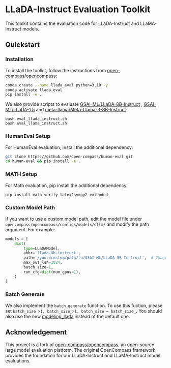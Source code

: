 # LLaDA-Instruct Evaluation Toolkit
This toolkit contains the evaluation code for LLaDA-Instruct and LLaMA-Instruct models.

## Quickstart

### Installation
To install the toolkit, follow the instructions from [open-compass/opencompass](https://github.com/open-compass/opencompass):
```bash
conda create --name llada_eval python=3.10 -y
conda activate llada_eval
pip install -e .
```

We also provide scripts to evaluate [GSAI-ML/LLaDA-8B-Instruct](https://hf-mirror.com/GSAI-ML/LLaDA-8B-Instruct/tree/main) , [GSAI-ML/LLaDA-1.5](https://hf-mirror.com/GSAI-ML/LLaDA-1.5/tree/main) and [meta-llama/Meta-Llama-3-8B-Instruct](https://hf-mirror.com/meta-llama/Meta-Llama-3-8B-Instruct):
```
bash eval_llada_instruct.sh
bash eval_llama_instruct.sh
```

### HumanEval Setup
For HumanEval evaluation, install the additional dependency:
```bash
git clone https://github.com/open-compass/human-eval.git
cd human-eval && pip install -e .
```

### MATH Setup
For Math evaluation, pip install the additional dependency:
```bash
pip install math_verify latex2sympy2_extended
```
### Custom Model Path
If you want to use a custom model path, edit the model file under `opencompass/opencompass/configs/models/dllm/` and modify the path argument. For example:
```python
models = [
    dict(
        type=LLaDAModel,
        abbr='llada-8b-instruct',
        path='/your/custom/path/to/GSAI-ML/LLaDA-8B-Instruct',  # Change this path
        max_out_len=1024,
        batch_size=1,
        run_cfg=dict(num_gpus=1),
    )
]

```

### Batch Generate
We also implement the `batch_generate` function. To use this fuction, please set `batch_size >1, batch_size_>1, batch_size = batch_size_`. You should also use the new [modeling_llada](../modeling_llada.py) instead of the default one.

## Acknowledgement
This project is a fork of [open-compass/opencompass](https://github.com/open-compass/opencompass), an open-source large model evaluation platform. The original OpenCompass framework provides the foundation for our LLaDA-Instruct and LLaMA-Instruct model evaluations.
